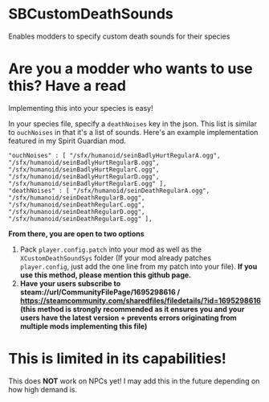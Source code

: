 # SBCustomDeathSounds
Enables modders to specify custom death sounds for their species

# Are you a modder who wants to use this? Have a read
Implementing this into your species is easy!

In your species file, specify a `deathNoises` key in the json. This list is similar to `ouchNoises` in that it's a list of sounds. Here's an example implementation featured in my Spirit Guardian mod.
```
"ouchNoises" : [ "/sfx/humanoid/seinBadlyHurtRegularA.ogg", "/sfx/humanoid/seinBadlyHurtRegularB.ogg", "/sfx/humanoid/seinBadlyHurtRegularC.ogg", "/sfx/humanoid/seinBadlyHurtRegularD.ogg", "/sfx/humanoid/seinBadlyHurtRegularE.ogg" ],
"deathNoises" : [ "/sfx/humanoid/seinDeathRegularA.ogg", "/sfx/humanoid/seinDeathRegularB.ogg", "/sfx/humanoid/seinDeathRegularC.ogg", "/sfx/humanoid/seinDeathRegularD.ogg", "/sfx/humanoid/seinDeathRegularE.ogg" ],
```

**From there, you are open to two options**
1) Pack `player.config.patch` into your mod as well as the `XCustomDeathSoundSys` folder (If your mod already patches `player.config`, just add the one line from my patch into your file). **If you use this method, please mention this github page.**
2) **Have your users subscribe to steam://url/CommunityFilePage/1695298616 / https://steamcommunity.com/sharedfiles/filedetails/?id=1695298616 (this method is strongly recommended as it ensures you and your users have the latest version + prevents errors originating from multiple mods implementing this file)**

# This is limited in its capabilities!
This does **NOT** work on NPCs yet! I may add this in the future depending on how high demand is.
